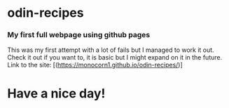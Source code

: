 # odin-recipes
### My first full webpage using github pages
This was my first attempt with a lot of fails but I managed to work it out.
Check it out if you want to, it is basic but I might expand on it in the future.
Link to the site: [(https://monocorn1.github.io/odin-recipes/)]

# Have a nice day!